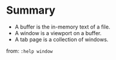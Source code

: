 # Summary
- A buffer is the in-memory text of a file.
- A window is a viewport on a buffer.
- A tab page is a collection of windows.

from: `:help window`
